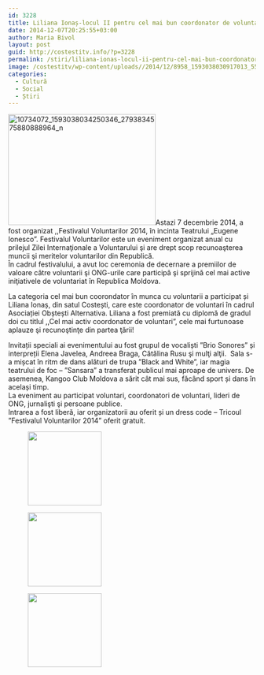 ```yaml
---
id: 3228
title: Liliana Ionaș-locul II pentru cel mai bun coordonator de voluntari
date: 2014-12-07T20:25:55+03:00
author: Maria Bivol
layout: post
guid: http://costestitv.info/?p=3228
permalink: /stiri/liliana-ionas-locul-ii-pentru-cel-mai-bun-coordonator-de-voluntari/
image: /costestitv/wp-content/uploads//2014/12/8958_1593038030917013_5511986464424023778_n.jpg
categories:
  - Cultură
  - Social
  - Știri
---
```

[<img class="alignleft size-medium wp-image-3229" src="/costestitv/wp-content/uploads//2014/12/10734072_1593038034250346_2793834575880888964_n-300x225.jpg" alt="10734072_1593038034250346_2793834575880888964_n" width="300" height="225" srcset="http://costestitv.ddev.local/costestitv/wp-content/uploads//2014/12/10734072_1593038034250346_2793834575880888964_n-300x225.jpg 300w, http://costestitv.ddev.local/costestitv/wp-content/uploads//2014/12/10734072_1593038034250346_2793834575880888964_n-45x35.jpg 45w, http://costestitv.ddev.local/costestitv/wp-content/uploads//2014/12/10734072_1593038034250346_2793834575880888964_n.jpg 960w" sizes="(max-width: 300px) 100vw, 300px" />](/costestitv/wp-content/uploads//2014/12/10734072_1593038034250346_2793834575880888964_n.jpg)Astazi 7 decembrie 2014, a fost organizat ,,Festivalul Voluntarilor 2014, în incinta Teatrului „Eugene Ionesco”. Festivalul Voluntarilor este un eveniment organizat anual cu prilejul Zilei Internaţionale a Voluntarului şi are drept scop recunoaşterea muncii şi meritelor voluntarilor din Republică.  
În cadrul festivalului, a avut loc ceremonia de decernare a premiilor de valoare către voluntarii şi ONG-urile care participă şi sprijină cel mai active iniţiativele de voluntariat în Republica Moldova.

La categoria cel mai bun coorondator în munca cu voluntarii a participat și Liliana Ionaș, din satul Costești, care este coordonator de voluntari în cadrul Asociației Obștești Alternativa. Liliana a fost premiată cu diplomă de gradul doi cu titlul ,,Cel mai activ coordonator de voluntari&#8221;, cele mai furtunoase aplauze şi recunoştinţe din partea ţării!

Invitații speciali ai evenimentului au fost grupul de vocaliști ”Brio Sonores” și interpreții Elena Javelea, Andreea Braga, Cătălina Rusu şi mulţi alţii.  Sala s-a mișcat în ritm de dans alături de trupa ”Black and White”, iar magia teatrului de foc – ”Sansara” a transferat publicul mai aproape de univers. De asemenea, Kangoo Club Moldova a sărit cât mai sus, făcând sport și dans în același timp.  
La eveniment au participat voluntari, coordonatori de voluntari, lideri de ONG, jurnalişti şi persoane publice.  
Intrarea a fost liberă, iar organizatorii au oferit și un dress code &#8211; Tricoul ”Festivalul Voluntarilor 2014” oferit gratuit.

<div id='gallery-20' class='gallery galleryid-3228 gallery-columns-3 gallery-size-thumbnail'>
  <figure class='gallery-item'> 
  
  <div class='gallery-icon landscape'>
    <a href='http://costestitv.ddev.local/stiri/liliana-ionas-locul-ii-pentru-cel-mai-bun-coordonator-de-voluntari/attachment/8958_1593038030917013_5511986464424023778_n/'><img width="150" height="150" src="http://costestitv.ddev.local/costestitv/wp-content/uploads//2014/12/8958_1593038030917013_5511986464424023778_n-150x150.jpg" class="attachment-thumbnail size-thumbnail" alt="" /></a>
  </div></figure><figure class='gallery-item'> 
  
  <div class='gallery-icon landscape'>
    <a href='http://costestitv.ddev.local/stiri/liliana-ionas-locul-ii-pentru-cel-mai-bun-coordonator-de-voluntari/attachment/10407801_1593037904250359_7490415650621928834_n/'><img width="150" height="150" src="http://costestitv.ddev.local/costestitv/wp-content/uploads//2014/12/10407801_1593037904250359_7490415650621928834_n-150x150.jpg" class="attachment-thumbnail size-thumbnail" alt="" /></a>
  </div></figure><figure class='gallery-item'> 
  
  <div class='gallery-icon landscape'>
    <a href='http://costestitv.ddev.local/stiri/liliana-ionas-locul-ii-pentru-cel-mai-bun-coordonator-de-voluntari/attachment/liliana-ionas-locul-2/'><img width="150" height="150" src="http://costestitv.ddev.local/costestitv/wp-content/uploads//2014/12/liliana-ionas-locul-2-150x150.jpg" class="attachment-thumbnail size-thumbnail" alt="" /></a>
  </div></figure>
</div>